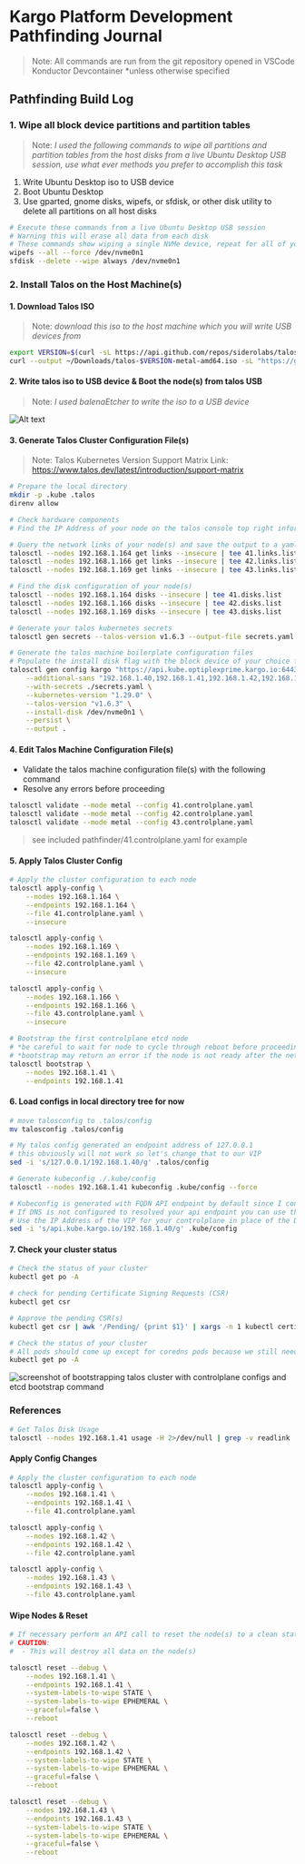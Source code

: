 # Kargo Platform Development Pathfinding Journal

> Note: All commands are run from the git repository opened in VSCode Konductor Devcontainer
> \*unless otherwise specified

## Pathfinding Build Log

### 1. Wipe all block device partitions and partition tables

> Note: _I used the following commands to wipe all partitions and partition tables from the host disks from a live Ubuntu Desktop USB session, use what ever methods you prefer to accomplish this task_

1. Write Ubuntu Desktop iso to USB device
1. Boot Ubuntu Desktop
1. Use gparted, gnome disks, wipefs, or sfdisk, or other disk utility to delete all partitions on all host disks

```bash
# Execute these commands from a live Ubuntu Desktop USB session
# Warning this will erase all data from each disk
# These commands show wiping a single NVMe device, repeat for all of your system disks
wipefs --all --force /dev/nvme0n1
sfdisk --delete --wipe always /dev/nvme0n1
```

### 2. Install Talos on the Host Machine(s)

#### 1. Download Talos ISO

> Note: _download this iso to the host machine which you will write USB devices from_

```bash
export VERSION=$(curl -sL https://api.github.com/repos/siderolabs/talos/releases/latest | jq --raw-output .tag_name); echo $VERSION
curl --output ~/Downloads/talos-$VERSION-metal-amd64.iso -sL "https://github.com/siderolabs/talos/releases/download/$VERSION/metal-amd64.iso"
```

#### 2. Write talos iso to USB device & Boot the node(s) from talos USB

> Note: _I used balenaEtcher to write the iso to a USB device_

![Alt text](.assets/01-talos-console.png)

#### 3. Generate Talos Cluster Configuration File(s)

> Note: Talos Kubernetes Version Support Matrix Link: https://www.talos.dev/latest/introduction/support-matrix

```bash
# Prepare the local directory
mkdir -p .kube .talos
direnv allow

# Check hardware components
# Find the IP Address of your node on the talos console top right information list

# Query the network links of your node(s) and save the output to a yaml file
talosctl --nodes 192.168.1.164 get links --insecure | tee 41.links.list
talosctl --nodes 192.168.1.166 get links --insecure | tee 42.links.list
talosctl --nodes 192.168.1.169 get links --insecure | tee 43.links.list

# Find the disk configuration of your node(s)
talosctl --nodes 192.168.1.164 disks --insecure | tee 41.disks.list
talosctl --nodes 192.168.1.166 disks --insecure | tee 42.disks.list
talosctl --nodes 192.168.1.169 disks --insecure | tee 43.disks.list

# Generate your talos kubernetes secrets
talosctl gen secrets --talos-version v1.6.3 --output-file secrets.yaml

# Generate the talos machine boilerplate configuration files
# Populate the install disk flag with the block device of your choice following the disks.list from earlier
talosctl gen config kargo "https://api.kube.optiplexprime.kargo.io:6443" \
    --additional-sans "192.168.1.40,192.168.1.41,192.168.1.42,192.168.1.43,api.kube.optiplexprime.kargo.io" \
    --with-secrets ./secrets.yaml \
    --kubernetes-version "1.29.0" \
    --talos-version "v1.6.3" \
    --install-disk /dev/nvme0n1 \
    --persist \
    --output .
```

#### 4. Edit Talos Machine Configuration File(s)

- Validate the talos machine configuration file(s) with the following command
- Resolve any errors before proceeding

```bash
talosctl validate --mode metal --config 41.controlplane.yaml
talosctl validate --mode metal --config 42.controlplane.yaml
talosctl validate --mode metal --config 43.controlplane.yaml
```

> see included pathfinder/41.controlplane.yaml for example

#### 5. Apply Talos Cluster Config

```bash
# Apply the cluster configuration to each node
talosctl apply-config \
    --nodes 192.168.1.164 \
    --endpoints 192.168.1.164 \
    --file 41.controlplane.yaml \
    --insecure

talosctl apply-config \
    --nodes 192.168.1.169 \
    --endpoints 192.168.1.169 \
    --file 42.controlplane.yaml \
    --insecure

talosctl apply-config \
    --nodes 192.168.1.166 \
    --endpoints 192.168.1.166 \
    --file 43.controlplane.yaml \
    --insecure

# Bootstrap the first controlplane etcd node
# *be careful to wait for node to cycle through reboot before proceeding to bootstrap command
# *bootstrap may return an error if the node is not ready after the network bridge creation config applies
talosctl bootstrap \
    --nodes 192.168.1.41 \
    --endpoints 192.168.1.41
```

#### 6. Load configs in local directory tree for now

```bash
# move talosconfig to .talos/config
mv talosconfig .talos/config

# My talos config generated an endpoint address of 127.0.0.1
# this obviously will not work so let's change that to our VIP
sed -i 's/127.0.0.1/192.168.1.40/g' .talos/config

# Generate kubeconfig ./.kube/config
talosctl --nodes 192.168.1.41 kubeconfig .kube/config --force

# Kubeconfig is generated with FQDN API endpoint by default since I configured it in the machine cfg
# If DNS is not configured to resolved your api endpoint you can use the following command to replace the FQDN with the IP Address
# Use the IP Address of the VIP for your controlplane in place of the DNS name of your endpoint
sed -i 's/api.kube.kargo.io/192.168.1.40/g' .kube/config
```

#### 7. Check your cluster status

```bash
# Check the status of your cluster
kubectl get po -A

# check for pending Certificate Signing Requests (CSR)
kubectl get csr

# Approve the pending CSR(s)
kubectl get csr | awk '/Pending/ {print $1}' | xargs -n 1 kubectl certificate approve

# Check the status of your cluster
# All pods should come up except for coredns pods because we still need to deploy the cilium CNI
kubectl get po -A
```

![screenshot of bootstrapping talos cluster with controlplane configs and etcd bootstrap command](.assets/02-vscode-talosctl-apply-config.png)

### References

```bash
# Get Talos Disk Usage
talosctl --nodes 192.168.1.41 usage -H 2>/dev/null | grep -v readlink | tee du.list
```

#### Apply Config Changes

```bash
# Apply the cluster configuration to each node
talosctl apply-config \
    --nodes 192.168.1.41 \
    --endpoints 192.168.1.41 \
    --file 41.controlplane.yaml

talosctl apply-config \
    --nodes 192.168.1.42 \
    --endpoints 192.168.1.42 \
    --file 42.controlplane.yaml

talosctl apply-config \
    --nodes 192.168.1.43 \
    --endpoints 192.168.1.43 \
    --file 43.controlplane.yaml
```

#### Wipe Nodes & Reset

```bash
# If necessary perform an API call to reset the node(s) to a clean state
# CAUTION:
#  - This will destroy all data on the node(s)

talosctl reset --debug \
    --nodes 192.168.1.41 \
    --endpoints 192.168.1.41 \
    --system-labels-to-wipe STATE \
    --system-labels-to-wipe EPHEMERAL \
    --graceful=false \
    --reboot

talosctl reset --debug \
    --nodes 192.168.1.42 \
    --endpoints 192.168.1.42 \
    --system-labels-to-wipe STATE \
    --system-labels-to-wipe EPHEMERAL \
    --graceful=false \
    --reboot

talosctl reset --debug \
    --nodes 192.168.1.43 \
    --endpoints 192.168.1.43 \
    --system-labels-to-wipe STATE \
    --system-labels-to-wipe EPHEMERAL \
    --graceful=false \
    --reboot
```
